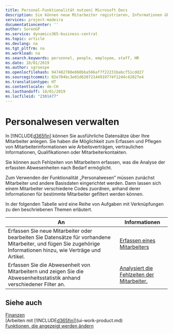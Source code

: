 ```yaml
---
title: Personal-Funktionalität nutzen| Microsoft Docs
description: Sie können neue Mitarbeiter registrieren, Informationen über bestehende Mitarbeiter bearbeiten und Fehlzeiten aufzeichnen und analysieren.
services: project-madeira
documentationcenter: ''
author: SorenGP
ms.service: dynamics365-business-central
ms.topic: article
ms.devlang: na
ms.tgt_pltfrm: na
ms.workload: na
ms.search.keywords: personnel, people, employee, staff, HR
ms.date: 10/01/2019
ms.author: sgroespe
ms.openlocfilehash: 947482780e860bba566af7f22231babcf51cdd27
ms.sourcegitcommit: 02e704bc3e01d62072144919774f1244c42827e4
ms.translationtype: HT
ms.contentlocale: de-CH
ms.lasthandoff: 10/01/2019
ms.locfileid: "2301477"
---
```

# <a name="manage-human-resources"></a>Personalwesen verwalten
In [!INCLUDE[d365fin](includes/d365fin_md.md)] können Sie ausführliche Datensätze über Ihre Mitarbeiter anlegen. Sie haben die Möglichkeit zum Erfassen und Pflegen von Mitarbeiterinformationen wie Arbeitsverträgen, vertraulichen Informationen, Qualifikationen oder Mitarbeiterkontakten.

Sie können auch Fehlzeiten von Mitarbeitern erfassen, was die Analyse der erfassten Abwesenheiten nach Bedarf ermöglicht.

Zum Verwenden der Funktionalität „Personalwesen” müssen zunächst Mitarbeiter und andere Basisdaten eingerichtet werden. Dann lassen sich einem Mitarbeiter verschiedene Codes zuordnen, anhand derer Informationen für bestimmte Mitarbeiter gefiltert werden können.

In der folgenden Tabelle wird eine Reihe von Aufgaben mit Verknüpfungen zu den beschriebenen Themen erläutert.

| An | Informationen |
| --- | --- |
| Erfassen Sie neue Mitarbeiter oder bearbeiten Sie Datensätze für vorhandene Mitarbeiter, und fügen Sie zugehörige Informationen hinzu, wie Verträge und Artikel. |[Erfassen eines Mitarbeiters](hr-how-register-employees.md) |
| Erfassen Sie die Abwesenheit von Mitarbeitern und zeigen Sie die Abwesenheitsstatistik anhand verschiedener Filter an. |[Analysiert die Fehlzeiten der Mitarbeiter.](hr-how-manage-absence.md) |

## <a name="see-also"></a>Siehe auch
[Finanzen](finance.md)  
[Arbeiten mit [!INCLUDE[d365fin](includes/d365fin_md.md)]](ui-work-product.md)  
[Funktionen, die angezeigt werden ändern](ui-experiences.md)        
